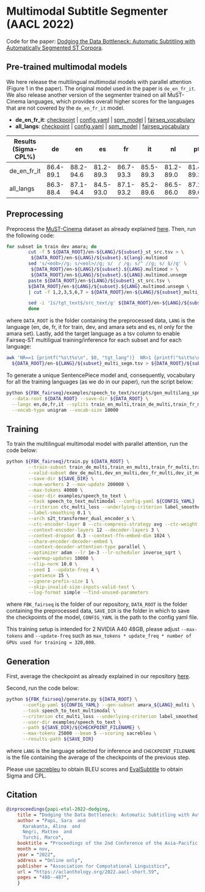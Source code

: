 # Multimodal Subtitle Segmenter (AACL 2022)

Code for the paper: 
[Dodging the Data Bottleneck: Automatic Subtitling with Automatically Segmented ST Corpora](https://aclanthology.org/2022.aacl-short.59.pdf).

## Pre-trained multimodal models
We here release the multilingual multimodal models with parallel attention (Figure 1 in the paper). 
The original model used in the paper is `de_en_fr_it`.
We also release another version of the segmenter trained on all MuST-Cinema languages,
which provides overall higher scores for the languages that are not covered by the `de_en_fr_it` model.
- **de_en_fr_it**: [checkpoint](https://drive.google.com/file/d/1ACzTPG3UgK173cPXIRsz1gp8NldRw4uV/view?usp=share_link) | [config.yaml](https://drive.google.com/file/d/1Yttj2QnSPJnrgFqwbRV-wPVifMsE8pWd/view?usp=share_link) | [spm_model](https://drive.google.com/file/d/1KiuTxVUFsIP9-K3Hc_ggubDp-FW_-aKh/view?usp=share_link) | [fairseq_vocabulary](https://drive.google.com/file/d/1wJtiXzIDQMdNOeL0GjlgdMisqsger0qi/view?usp=share_link)
- **all_langs**: [checkpoint](https://fbk-my.sharepoint.com/:u:/r/personal/spapi_fbk_eu/Documents/subtitling/segmenter/checkpoint_avg7.pt?csf=1&web=1&e=1epB74) | [config.yaml](https://fbk-my.sharepoint.com/:u:/r/personal/spapi_fbk_eu/Documents/subtitling/segmenter/config_multi_all_lang.yaml?csf=1&web=1&e=F96hj0) | [spm_model](https://fbk-my.sharepoint.com/:u:/g/personal/spapi_fbk_eu/EYagCJS5-KBElYZvSP7GG_gBpyySyDQHYRhFb5k1u66Qkw?e=5qM8SG) | [fairseq_vocabulary](https://fbk-my.sharepoint.com/:t:/r/personal/spapi_fbk_eu/Documents/subtitling/segmenter/spm_unigram16000_multi_all_lang.txt?csf=1&web=1&e=cMZbr7)

| Results (Sigma-CPL%) | de        | en        | es        | fr        | it        | nl        | pt        | ro        |
|----------------------|-----------|-----------|-----------|-----------|-----------|-----------|-----------|-----------|
| de_en_fr_it          | 86.4-89.1 | 88.2-94.6 | 81.2-89.3 | 86.7-93.3 | 85.5-89.3 | 81.2-89.0 | 81.4-89.3 | 75.3-83.3 |
| all_langs            | 86.3-88.4 | 87.1-94.4 | 84.5-93.0 | 87.1-93.2 | 85.2-89.6 | 86.5-86.0 | 87.2-89.6 | 86.6-91.4 |

## Preprocessing
Preprocess the [MuST-Cinema](https://ict.fbk.eu/must-cinema/) dataset as already explained 
[here](https://github.com/hlt-mt/FBK-fairseq/blob/master/fbk_works/SPEECHFORMER.md#preprocessing).
Then, run the following code:
```bash
for subset in train dev amara; do
        cut -f 5 ${DATA_ROOT}/en-${LANG}/${subset}_st_src.tsv > \
         ${DATA_ROOT}/en-${LANG}/${subset}.${lang}.multimod
        sed 's/<eob>//g; s/<eol>//g; s/  / /g; s/^ //g; s/ $//g' \
         ${DATA_ROOT}/en-${LANG}/${subset}.${LANG}.multimod > \
         ${DATA_ROOT}/en-${LANG}/${subset}.${LANG}.multimod.unsegm
        paste ${DATA_ROOT}/en-${LANG}/${subset}_st_src.tsv \
        ${DATA_ROOT}/en-${LANG}/${subset}.${LANG}.multimod.unsegm \
        | cut -f 1,2,3,5,6,7 > ${DATA_ROOT}/en-${LANG}/${subset}_multi_segm.tsv

        sed -i '1s/tgt_text$/src_text/g' ${DATA_ROOT}/en-${LANG}/${subset}_multi_segm.tsv
        done
```
where `DATA_ROOT` is the folder containing the preprocessed data, `LANG` is the language 
(en, de, fr, it for train, dev, and amara sets and es, nl only for the amara set).
Lastly, add the target language as a tsv column to enable Fairseq-ST multiligual training/inference for each subset and 
for each language:
```bash
awk 'NR==1 {printf("%s\t%s\n", $0, "tgt_lang")}  NR>1 {printf("%s\t%s\n", $0, "'"${LANG}"'")}' \
  ${DATA_ROOT}/en-${LANG}/${subset}_multi_segm.tsv > ${DATA_ROOT}/${subset}_${LANG}_multi.tsv
```

To generate a unique SentencePiece model and, consequently, vocabulary for all the training languages 
(as we do in our paper), run the script below:
```bash
python ${FBK_fairseq}/examples/speech_to_text/scripts/gen_multilang_spm_vocab.py \
  --data-root ${DATA_ROOT} --save-dir ${DATA_ROOT} \
  --langs en,de,fr,it --splits train_en_multi,train_de_multi,train_fr_multi,train_it_multi \
  --vocab-type unigram --vocab-size 10000
```

## Training
To train the multilingual multimodal model with parallel attention, run the code below:
```bash
python ${FBK_fairseq}/train.py ${DATA_ROOT} \
        --train-subset train_de_multi,train_en_multi,train_fr_multi,train_it_multi \
        --valid-subset dev_de_multi,dev_en_multi,dev_fr_multi,dev_it_multi \
        --save-dir ${SAVE_DIR} \
        --num-workers 2 --max-update 200000 \
        --max-tokens 40000 \
        --user-dir examples/speech_to_text \
        --task speech_to_text_multimodal --config-yaml ${CONFIG_YAML}  \
        --criterion ctc_multi_loss --underlying-criterion label_smoothed_cross_entropy \
        --label-smoothing 0.1 \
        --arch s2t_transformer_dual_encoder_s \
        --ctc-encoder-layer 8 --ctc-compress-strategy avg --ctc-weight 0.5 \
        --context-encoder-layers 12 --decoder-layers 3 \
        --context-dropout 0.3 --context-ffn-embed-dim 1024 \
        --share-encoder-decoder-embed \
        --context-decoder-attention-type parallel \
        --optimizer adam --lr 1e-3 --lr-scheduler inverse_sqrt \
        --warmup-updates 10000 \
        --clip-norm 10.0 \
        --seed 1 --update-freq 4 \
        --patience 15 \
        --ignore-prefix-size 1 \
        --skip-invalid-size-inputs-valid-test \
        --log-format simple --find-unused-parameters
```
where `FBK_fairseq` is the folder of our repository, `DATA_ROOT` is the folder containing the preprocessed data, 
`SAVE_DIR` is the folder in which to save the checkpoints of the model, `CONFIG_YAML` is the path to the config 
yaml file.

This training setup is intended for 2 NVIDIA A40 48GB, please adjust `--max-tokens` and `--update-freq` such as 
`max_tokens * update_freq * number of GPUs used for training = 320,000`.

## Generation
First, average the checkpoint as already explained in our repository 
[here](https://github.com/hlt-mt/FBK-fairseq/blob/master/fbk_works/SPEECHFORMER.md#generate).

Second, run the code below:
```bash
python ${FBK_fairseq}/generate.py ${DATA_ROOT} \
      --config-yaml ${CONFIG_YAML} --gen-subset amara_${LANG}_multi \
      --task speech_to_text_multimodal \
      --criterion ctc_multi_loss --underlying-criterion label_smoothed_cross_entropy \
      --user-dir examples/speech_to_text \
      --path ${SAVE_DIR}/${CHECKPOINT_FILENAME} \
      --max-tokens 25000 --beam 5 --scoring sacrebleu \
      --results-path ${SAVE_DIR}
```
where `LANG` is the language selected for inference and `CHECKPOINT_FILENAME` is the file containing the average of the checkpoints of the previous step.

Please use [sacrebleu](https://github.com/mjpost/sacrebleu) to obtain BLEU scores and 
[EvalSubtitle](https://github.com/fyvo/EvalSubtitle) to obtain Sigma and CPL.
 
## Citation
```bibtex
@inproceedings{papi-etal-2022-dodging,
    title = "Dodging the Data Bottleneck: Automatic Subtitling with Automatically Segmented {ST} Corpora",
    author = "Papi, Sara  and
      Karakanta, Alina  and
      Negri, Matteo  and
      Turchi, Marco",
    booktitle = "Proceedings of the 2nd Conference of the Asia-Pacific Chapter of the Association for Computational Linguistics and the 12th International Joint Conference on Natural Language Processing (Volume 2: Short Papers)",
    month = nov,
    year = "2022",
    address = "Online only",
    publisher = "Association for Computational Linguistics",
    url = "https://aclanthology.org/2022.aacl-short.59",
    pages = "480--487",
    }
```
